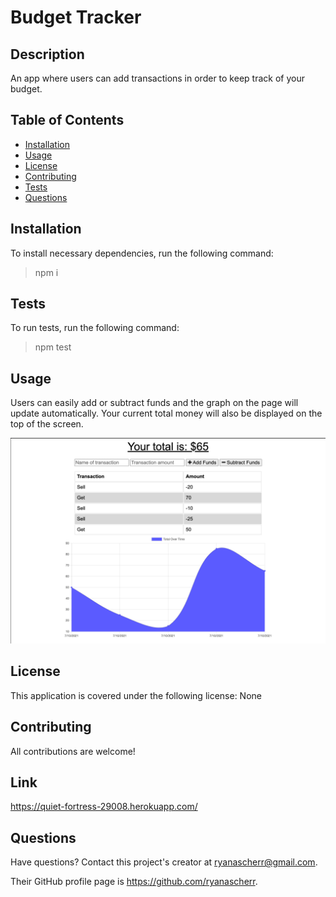 # Budget Tracker
  
## Description

An app where users can add transactions in order to keep track of your budget.

## Table of Contents

- [Installation](#installation)
- [Usage](#usage)
- [License](#license)
- [Contributing](#contributing)
- [Tests](#tests)
- [Questions](#questions)

## Installation

To install necessary dependencies, run the following command:

> npm i 

## Tests

To run tests, run the following command:

> npm test 

## Usage

Users can easily add or subtract funds and the graph on the page will update automatically. Your current total money will also be displayed on the top of the screen.

![Budget Tracker](public/img/budget-pic-1.png)

## License

This application is covered under the following license: None

## Contributing

All contributions are welcome!

## Link

https://quiet-fortress-29008.herokuapp.com/

## Questions

Have questions? Contact this project's creator at ryanascherr@gmail.com.

Their GitHub profile page is https://github.com/ryanascherr.
